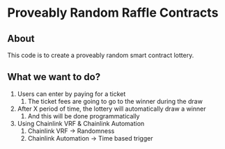 # Proveably Random Raffle Contracts

## About 

This code is to create a proveably random smart contract lottery.

## What we want to do?

1. Users can enter by paying for a ticket
    1. The ticket fees are going to go to the winner during the draw
2. After X period of time, the lottery will automatically draw a winner
    1. And this will be done programmatically 
3. Using Chainlink VRF & Chainlink Automation
    1. Chainlink VRF -> Randomness
    2. Chainlink Automation -> Time based trigger